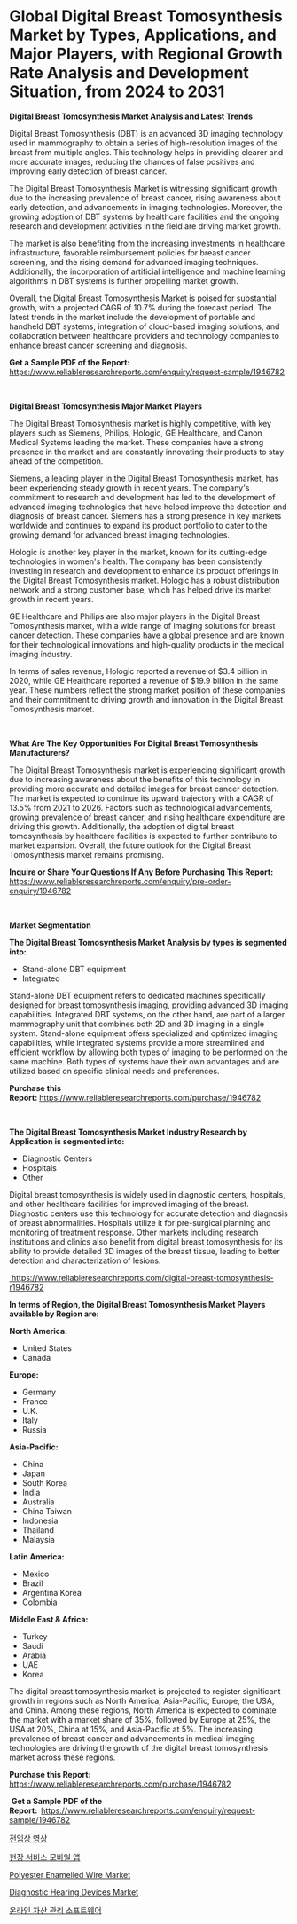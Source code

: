 <p><h1>Global Digital Breast Tomosynthesis Market by Types, Applications, and Major Players, with Regional Growth Rate Analysis and Development Situation, from 2024 to 2031</h1></p><p><strong>Digital Breast Tomosynthesis Market Analysis and Latest Trends</strong></p>
<p><p>Digital Breast Tomosynthesis (DBT) is an advanced 3D imaging technology used in mammography to obtain a series of high-resolution images of the breast from multiple angles. This technology helps in providing clearer and more accurate images, reducing the chances of false positives and improving early detection of breast cancer.</p><p>The Digital Breast Tomosynthesis Market is witnessing significant growth due to the increasing prevalence of breast cancer, rising awareness about early detection, and advancements in imaging technologies. Moreover, the growing adoption of DBT systems by healthcare facilities and the ongoing research and development activities in the field are driving market growth.</p><p>The market is also benefiting from the increasing investments in healthcare infrastructure, favorable reimbursement policies for breast cancer screening, and the rising demand for advanced imaging techniques. Additionally, the incorporation of artificial intelligence and machine learning algorithms in DBT systems is further propelling market growth.</p><p>Overall, the Digital Breast Tomosynthesis Market is poised for substantial growth, with a projected CAGR of 10.7% during the forecast period. The latest trends in the market include the development of portable and handheld DBT systems, integration of cloud-based imaging solutions, and collaboration between healthcare providers and technology companies to enhance breast cancer screening and diagnosis.</p></p>
<p><strong>Get a Sample PDF of the Report:&nbsp;</strong> <a href="https://www.reliableresearchreports.com/enquiry/request-sample/1946782">https://www.reliableresearchreports.com/enquiry/request-sample/1946782</a></p>
<p>&nbsp;</p>
<p><strong>Digital Breast Tomosynthesis Major Market Players</strong></p>
<p><p>The Digital Breast Tomosynthesis market is highly competitive, with key players such as Siemens, Philips, Hologic, GE Healthcare, and Canon Medical Systems leading the market. These companies have a strong presence in the market and are constantly innovating their products to stay ahead of the competition.</p><p>Siemens, a leading player in the Digital Breast Tomosynthesis market, has been experiencing steady growth in recent years. The company's commitment to research and development has led to the development of advanced imaging technologies that have helped improve the detection and diagnosis of breast cancer. Siemens has a strong presence in key markets worldwide and continues to expand its product portfolio to cater to the growing demand for advanced breast imaging technologies.</p><p>Hologic is another key player in the market, known for its cutting-edge technologies in women's health. The company has been consistently investing in research and development to enhance its product offerings in the Digital Breast Tomosynthesis market. Hologic has a robust distribution network and a strong customer base, which has helped drive its market growth in recent years.</p><p>GE Healthcare and Philips are also major players in the Digital Breast Tomosynthesis market, with a wide range of imaging solutions for breast cancer detection. These companies have a global presence and are known for their technological innovations and high-quality products in the medical imaging industry.</p><p>In terms of sales revenue, Hologic reported a revenue of $3.4 billion in 2020, while GE Healthcare reported a revenue of $19.9 billion in the same year. These numbers reflect the strong market position of these companies and their commitment to driving growth and innovation in the Digital Breast Tomosynthesis market.</p></p>
<p>&nbsp;</p>
<p><strong>What Are The Key Opportunities For Digital Breast Tomosynthesis Manufacturers?</strong></p>
<p><p>The Digital Breast Tomosynthesis market is experiencing significant growth due to increasing awareness about the benefits of this technology in providing more accurate and detailed images for breast cancer detection. The market is expected to continue its upward trajectory with a CAGR of 13.5% from 2021 to 2026. Factors such as technological advancements, growing prevalence of breast cancer, and rising healthcare expenditure are driving this growth. Additionally, the adoption of digital breast tomosynthesis by healthcare facilities is expected to further contribute to market expansion. Overall, the future outlook for the Digital Breast Tomosynthesis market remains promising.</p></p>
<p><strong>Inquire or Share Your Questions If Any Before Purchasing This Report:</strong> <a href="https://www.reliableresearchreports.com/enquiry/pre-order-enquiry/1946782">https://www.reliableresearchreports.com/enquiry/pre-order-enquiry/1946782</a></p>
<p>&nbsp;</p>
<p><strong>Market Segmentation</strong></p>
<p><strong>The Digital Breast Tomosynthesis Market Analysis by types is segmented into:</strong></p>
<p><ul><li>Stand-alone DBT equipment</li><li>Integrated</li></ul></p>
<p><p>Stand-alone DBT equipment refers to dedicated machines specifically designed for breast tomosynthesis imaging, providing advanced 3D imaging capabilities. Integrated DBT systems, on the other hand, are part of a larger mammography unit that combines both 2D and 3D imaging in a single system. Stand-alone equipment offers specialized and optimized imaging capabilities, while integrated systems provide a more streamlined and efficient workflow by allowing both types of imaging to be performed on the same machine. Both types of systems have their own advantages and are utilized based on specific clinical needs and preferences.</p></p>
<p><strong>Purchase this Report:&nbsp;</strong><a href="https://www.reliableresearchreports.com/purchase/1946782">https://www.reliableresearchreports.com/purchase/1946782</a></p>
<p>&nbsp;</p>
<p><strong>The Digital Breast Tomosynthesis Market Industry Research by Application is segmented into:</strong></p>
<p><ul><li>Diagnostic Centers</li><li>Hospitals</li><li>Other</li></ul></p>
<p><p>Digital breast tomosynthesis is widely used in diagnostic centers, hospitals, and other healthcare facilities for improved imaging of the breast. Diagnostic centers use this technology for accurate detection and diagnosis of breast abnormalities. Hospitals utilize it for pre-surgical planning and monitoring of treatment response. Other markets including research institutions and clinics also benefit from digital breast tomosynthesis for its ability to provide detailed 3D images of the breast tissue, leading to better detection and characterization of lesions.</p></p>
<p><a href="https://www.reliableresearchreports.com/digital-breast-tomosynthesis-r1946782">&nbsp;https://www.reliableresearchreports.com/digital-breast-tomosynthesis-r1946782</a></p>
<p><strong>In terms of Region, the Digital Breast Tomosynthesis Market Players available by Region are:</strong></p>
<p>
    <p> <strong> North America: </strong>
        <ul>
            <li>United States</li>
            <li>Canada</li>
        </ul>
        </p> 
    <p> <strong> Europe: </strong>
        <ul>
            <li>Germany</li>
            <li>France</li>
            <li>U.K.</li>
            <li>Italy</li>
            <li>Russia</li>
        </ul>
        </p> 
    <p> <strong> Asia-Pacific: </strong>
        <ul>
            <li>China</li>
            <li>Japan</li>
            <li>South Korea</li>
            <li>India</li>
            <li>Australia</li>
            <li>China Taiwan</li>
            <li>Indonesia</li>
            <li>Thailand</li>
            <li>Malaysia</li>
        </ul>
        </p> 
    <p> <strong> Latin America: </strong>
        <ul>
            <li>Mexico</li>
            <li>Brazil</li>
            <li>Argentina Korea</li>
            <li>Colombia</li>
        </ul>
        </p> 
    <p> <strong> Middle East & Africa: </strong>
        <ul>
            <li>Turkey</li>
            <li>Saudi</li>
            <li>Arabia</li>
            <li>UAE</li>
            <li>Korea</li>
        </ul>
    </p>
    </p>
<p><p>The digital breast tomosynthesis market is projected to register significant growth in regions such as North America, Asia-Pacific, Europe, the USA, and China. Among these regions, North America is expected to dominate the market with a market share of 35%, followed by Europe at 25%, the USA at 20%, China at 15%, and Asia-Pacific at 5%. The increasing prevalence of breast cancer and advancements in medical imaging technologies are driving the growth of the digital breast tomosynthesis market across these regions.</p></p>
<p><strong>Purchase this Report: </strong><a href="https://www.reliableresearchreports.com/purchase/1946782">https://www.reliableresearchreports.com/purchase/1946782</a></p>
<p>&nbsp;<strong>Get a Sample PDF of the Report:&nbsp;&nbsp;</strong><a href="https://www.reliableresearchreports.com/enquiry/request-sample/1946782">https://www.reliableresearchreports.com/enquiry/request-sample/1946782</a></p>
<p><strong></strong></p>
<p><p><a href="https://medium.com/@josefarice/%EB%8B%B9%EC%82%AC%EC%9D%98-%EC%98%81%EC%97%AD-%EB%B6%84%EC%84%9D%EC%9D%80-%EA%B2%BD%EC%9F%81-%EB%B6%84%EC%84%9D-%EC%8B%9C%EC%9E%A5-%ED%8A%B8%EB%A0%8C%EB%93%9C-%EB%B0%8F-2031%EB%85%84%EA%B9%8C%EC%A7%80%EC%9D%98-%EC%98%88%EC%B8%A1%EC%9D%84-%EB%8B%A4%EB%A3%B9%EB%8B%88%EB%8B%A4-435235b4e397">전임상 영상</a></p><p><a href="https://github.com/laholand/Market-Research-Report-List-3/blob/main/887417043853.md">현장 서비스 모바일 앱</a></p><p><a href="https://issuu.com/reportprime-2/docs/polyester-enamelled-wire-market-size-2030.pptx">Polyester Enamelled Wire Market</a></p><p><a href="https://github.com/Alonsoolds3wq1d81czn8rbol/Market-Research-Report-List-2/blob/main/diagnostic-hearing-devices-market.md">Diagnostic Hearing Devices Market</a></p><p><a href="https://github.com/rcabello548/Market-Research-Report-List-1/blob/main/763960543852.md">온라인 자산 관리 소프트웨어</a></p></p>